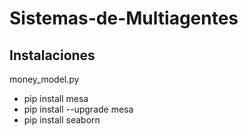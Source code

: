 # Sistemas-de-Multiagentes

## Instalaciones
money_model.py
- pip install mesa
- pip install --upgrade mesa
- pip install seaborn
